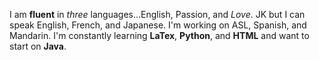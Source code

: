 I am **fluent** in *three* languages...English, Passion, and *Love*. JK but I can speak English, French, and Japanese. I'm working on ASL, Spanish, and Mandarin. I'm constantly learning **LaTex**, **Python**, and **HTML** and want to start on **Java**.
